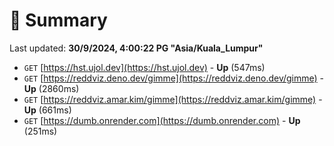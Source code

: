 # 📖 Summary
Last updated: **30/9/2024, 4:00:22 PG "Asia/Kuala_Lumpur"**

- `GET` [https://hst.ujol.dev](https://hst.ujol.dev) - **Up** (547ms)
- `GET` [https://reddviz.deno.dev/gimme](https://reddviz.deno.dev/gimme) - **Up** (2860ms)
- `GET` [https://reddviz.amar.kim/gimme](https://reddviz.amar.kim/gimme) - **Up** (661ms)
- `GET` [https://dumb.onrender.com](https://dumb.onrender.com) - **Up** (251ms)
